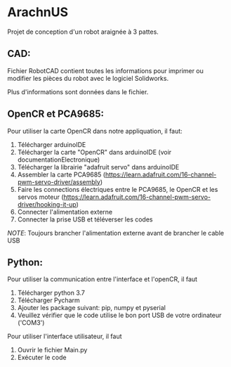 # ArachnUS
Projet de conception d'un robot araignée à 3 pattes.


## CAD:
Fichier RobotCAD contient toutes les informations pour imprimer ou modifier les pièces du robot avec le logiciel Solidworks.

Plus d'informations sont données dans le fichier.

## OpenCR et PCA9685:
Pour utiliser la carte OpenCR dans notre appliquation, il faut:
1. Télécharger arduinoIDE
2. Télécharger la carte "OpenCR" dans arduinoIDE (voir documentationElectronique)
3. Télécharger la librairie "adafruit servo" dans arduinoIDE
4. Assembler la carte PCA9685 (https://learn.adafruit.com/16-channel-pwm-servo-driver/assembly)
5. Faire les connections électriques entre le PCA9685, le OpenCR et les servos moteur (https://learn.adafruit.com/16-channel-pwm-servo-driver/hooking-it-up)
6. Connecter l'alimentation externe
7. Connecter la prise USB et téléverser les codes

*NOTE*: Toujours brancher l'alimentation externe avant de brancher le cable USB

## Python:
Pour utiliser la communication entre l'interface et l'openCR, il faut
1.  Télécharger python 3.7
2.  Télécharger Pycharm
3.  Ajouter les package suivant: pip, numpy et pyserial
4.  Veuillez vérifier que le code utilise le bon port USB de votre ordinateur ('COM3')

Pour utiliser l'interface utilisateur, il faut
1. Ouvrir le fichier Main.py
2. Exécuter le code





